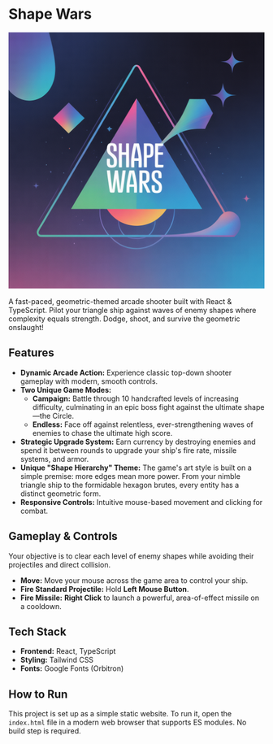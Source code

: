 # Shape Wars

![Shape Wars Banner](Shapewars.png) <!-- Placeholder for a banner image -->

A fast-paced, geometric-themed arcade shooter built with React & TypeScript. Pilot your triangle ship against waves of enemy shapes where complexity equals strength. Dodge, shoot, and survive the geometric onslaught!

## Features

- **Dynamic Arcade Action:** Experience classic top-down shooter gameplay with modern, smooth controls.
- **Two Unique Game Modes:**
  - **Campaign:** Battle through 10 handcrafted levels of increasing difficulty, culminating in an epic boss fight against the ultimate shape—the Circle.
  - **Endless:** Face off against relentless, ever-strengthening waves of enemies to chase the ultimate high score.
- **Strategic Upgrade System:** Earn currency by destroying enemies and spend it between rounds to upgrade your ship's fire rate, missile systems, and armor.
- **Unique "Shape Hierarchy" Theme:** The game's art style is built on a simple premise: more edges mean more power. From your nimble triangle ship to the formidable hexagon brutes, every entity has a distinct geometric form.
- **Responsive Controls:** Intuitive mouse-based movement and clicking for combat.

## Gameplay & Controls

Your objective is to clear each level of enemy shapes while avoiding their projectiles and direct collision.

- **Move:** Move your mouse across the game area to control your ship.
- **Fire Standard Projectile:** Hold **Left Mouse Button**.
- **Fire Missile:** **Right Click** to launch a powerful, area-of-effect missile on a cooldown.

## Tech Stack

- **Frontend:** React, TypeScript
- **Styling:** Tailwind CSS
- **Fonts:** Google Fonts (Orbitron)

## How to Run

This project is set up as a simple static website. To run it, open the `index.html` file in a modern web browser that supports ES modules. No build step is required.
